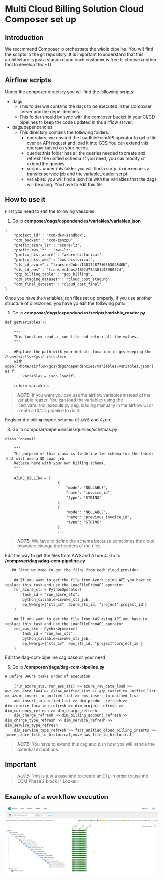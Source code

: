 # Multi Cloud Billing Solution Cloud Composer set up

## Introduction

We recommend Composer to orchestrate the whole pipeline. You will find the scripts in the git repository. It is important to understand that this architecture is just a standard and each customer is free to choose another tool to develop this ETL.

## Airflow scripts
Under the composer directory you will find the following scripts:

- dags
    - This folder will contains the dags to be executed in the Composer server and the dependencies.
    - This folder should be sync with the composer bucket in your CI/CD pipelines to keep the code updated in the airflow server.
- dags/dependencies
    - This directory contains the following folders:
        - operators: we created the LoadFileFromAPI operator to get a file over an API request and load it into GCS.You can extend this operator based on your needs.
        - queries:this folder has all the queries needed to create and refresh the unified schema. If you need, you can modify or extend the queries.
        - scripts: under this folder you will find a script that executes a transfer service job and the variable_reader script.
        - variables: you will find a json file with the variables that the dags will be using. You have to edit this file.

## How to use it

First you need to edit the following variables:

1. Go to **composer/dags/dependencies/variables/variables.json**

```
{
    "project_id" : "ccm-dev-sandbox",
    "ccm_bucket" : "ccm-zgnzp0",
    "prefix_azure_lz" : "azure-lz",
    "prefix_aws_lz" : "aws-lz",
    "prefix_hist_azure" : "azure-historical",
    "prefix_hist_aws" : "aws-historical",
    "sts_id_azure" : "transferJobs/13017487796363048406",
    "sts_id_aws" : "transferJobs/16024774301148900524",
    "gcp_billing_table" : "gcp_billing",
    "ccm_staging_dataset" : "cloud_cost_staging",
    "ccm_final_dataset" : "cloud_cost_final"
}
```

Once you have the variables.json files set up properly, if you use another structure of directories, you have yo edit the following path:

2. Go to **composer/dags/dependencies/scripts/variable_reader.py**

```
def getVariables():

    """
    This function read a json file and return all the values.
    """

    #Replace the path with your default location in gcs keeping the /home/airflow/gcs/ structure
    with open('/home/airflow/gcs/dags/dependencies/variables/variables.json') as f:
        variables = json.load(f)

    return variables
```

> **_NOTE:_**  If you want you can use the airflow variables instead of the variable reader. You can load the variables using the load_vars_and_execute.py dag, loading manually in the airflow UI or create a CI/CD pipeline to do it.

Register the billing export schema of AWS and Azure

3. Go to composer/dependencies/queries/schemas.py

```
class Schema():
    
    """
    The purpose of this class is to define the schema for the tables that will use a BQ Load job.
    Replace here with your own billing schema.
    """

    AZURE_BILLING = [
                        {
                            "mode": "NULLABLE",
                            "name": "invoice_id",
                            "type": "STRING"
                        },
                        {
                            "mode": "NULLABLE",
                            "name": "previous_invoice_id",
                            "type": "STRING"
                        },
                        ...
```

> **_NOTE:_** We have to define the schema because sometimes the cloud providers change the headers of the files. 

Edit the way to get the files from AWS and Azure
4. Go to **/composer/dags/dag-ccm-pipeline.py**

```
   ## First we need to get the files from each cloud provider

    ## If you want to get the file from Azure using API you have to replace this task and use the LoadFileFromAPI operator
    run_azure_sts = PythonOperator(
        task_id = "run_azure_sts",
        python_callable=invoke_sts_job,
        op_kwargs={"sts_id": azure_sts_id, "project":project_id }
    )

    ## If you want to get the file from AWS using API you have to replace this task and use the LoadFileFromAPI operator
    run_aws_sts = PythonOperator(
        task_id = "run_aws_sts",
        python_callable=invoke_sts_job,
        op_kwargs={"sts_id": aws_sts_id, "project":project_id }
    )

```

Edit the dag-ccm-pipeline dag base on your need

5. Go to **/composer/dags/dag-ccm-pipeline.py**

```
# Define DAG's tasks order of execution 

    [run_azure_sts, run_aws_sts] >> azure_raw_data_load >> aws_raw_data_load >> clean_unified_list >> gcp_insert_to_unified_list >> azure_insert_to_unified_list >> aws_insert_to_unified_list
    aws_insert_to_unified_list >> dim_product_refresh >> dim_resurce_location_refresh >> dim_project_refresh >> dim_currency_refresh >> dim_charge_refresh
    dim_charge_refresh >> dim_billing_account_refresh >> dim_charge_type_refresh >> dim_service_refresh >> dim_service_type_refresh
    dim_service_type_refresh >> fact_unified_cloud_billing_inserts >> [move_azure_file_to_historical,move_aws_file_to_historical]

```

> **_NOTE:_** You have to extend this dag and plan how you will handle the potential exceptions. 

## Important

> **_NOTE:_**  This is just a base line to create an ETL in order to use the CCM Phase 2 block in Looker.





## Example of a workflow execution

![workflow execution](ccm-airflow-tasks.png)
